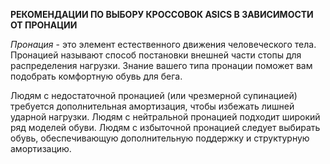 **РЕКОМЕНДАЦИИ ПО ВЫБОРУ КРОССОВОК ASICS В ЗАВИСИМОСТИ ОТ ПРОНАЦИИ**

*Пронация* - это элемент естественного движения человеческого тела. Пронацией называют способ постановки внешней части стопы для распределения нагрузки. Знание вашего типа пронации поможет вам подобрать комфортную обувь для бега.

Людям с недостаточной пронацией (или чрезмерной супинацией) требуется дополнительная амортизация, чтобы избежать лишней ударной нагрузки.
Людям с нейтральной пронацией подходит широкий ряд моделей обуви.
Людям с избыточной пронацией следует выбирать обувь, обеспечивающую дополнительную поддержку и структурную амортизацию.

